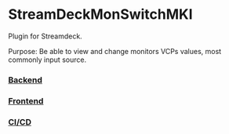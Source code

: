 # StreamDeckMonSwitchMKI

Plugin for Streamdeck.

Purpose: Be able to view and change monitors VCPs values, most commonly input source.

### [Backend](./backend/readme.md)

### [Frontend](./frontend/readme.md)

### [CI/CD](./ci_cd/readme.md)
